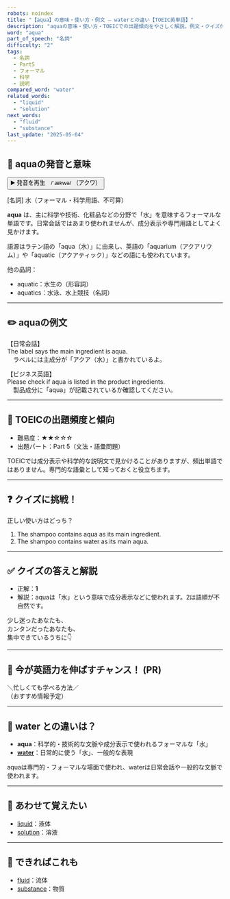 ```yaml
---
robots: noindex
title: "【aqua】の意味・使い方・例文 ― waterとの違い【TOEIC英単語】"
description: "aquaの意味・使い方・TOEICでの出題傾向をやさしく解説。例文・クイズ付きでwaterとの違いもわかりやすく学べます。"
word: "aqua"
part_of_speech: "名詞"
difficulty: "2"
tags:
  - 名詞
  - Part5
  - フォーマル
  - 科学
  - 説明
compared_word: "water"
related_words:
  - "liquid"
  - "solution"
next_words:
  - "fluid"
  - "substance"
last_update: "2025-05-04"
---
```


## 🔰 aquaの発音と意味

<button class="play-audio" onclick="playTTS('aqua')">
  <span class="play-audio-main">
    ▶️ 発音を再生　/ˈækwə/
  </span>
  <span class="play-audio-sub">
    （アクワ）
  </span>
</button>

[名詞] 水（フォーマル・科学用語、不可算）

**aqua** は、主に科学や技術、化粧品などの分野で「水」を意味するフォーマルな単語です。日常会話ではあまり使われませんが、成分表示や専門用語としてよく見かけます。

語源はラテン語の「aqua（水）」に由来し、英語の「aquarium（アクアリウム）」や「aquatic（アクアティック）」などの語にも使われています。

他の品詞：  
- aquatic：水生の（形容詞）
- aquatics：水泳、水上競技（名詞）

---

## ✏️ aquaの例文

【日常会話】  
The label says the main ingredient is aqua.  
　ラベルには主成分が「アクア（水）」と書かれているよ。

【ビジネス英語】  
Please check if aqua is listed in the product ingredients.  
　製品成分に「aqua」が記載されているか確認してください。

---

## 🎯 TOEICの出題頻度と傾向

- 難易度：★★☆☆☆
- 出題パート：Part 5（文法・語彙問題）

TOEICでは成分表示や科学的な説明文で見かけることがありますが、頻出単語ではありません。専門的な語彙として知っておくと役立ちます。

---

## ❓ クイズに挑戦！

正しい使い方はどっち？

1. The shampoo contains aqua as its main ingredient.  
2. The shampoo contains water as its main aqua.

---

## ✅ クイズの答えと解説

- 正解：**1**
- 解説：aquaは「水」という意味で成分表示などに使われます。2は語順が不自然です。

少し迷ったあなたも、  
カンタンだったあなたも、  
集中できているうちに👇️

---

## 🚀 今が英語力を伸ばすチャンス！ (PR)

<div class="info-center">
＼忙しくても学べる方法／<br>  
（おすすめ情報予定）
</div>

---

## 🤔  water との違いは？

- **aqua**：科学的・技術的な文脈や成分表示で使われるフォーマルな「水」
- **[water](/word/water/)**：日常的に使う「水」、一般的な表現

aquaは専門的・フォーマルな場面で使われ、waterは日常会話や一般的な文脈で使われます。

---

## 🧩 あわせて覚えたい

- [liquid](/word/liquid/)：液体
- [solution](/word/solution/)：溶液

---

## 📖 できればこれも

- [fluid](/word/fluid/)：流体
- [substance](/word/substance/)：物質

<!-- cvid: aid38_bid30 -->
